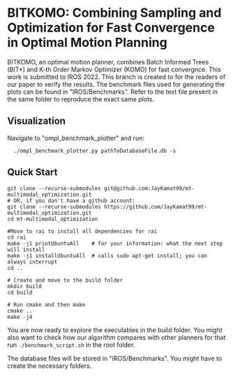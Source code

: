 # BITKOMO: Combining Sampling and Optimization for Fast Convergence in Optimal Motion Planning
BITKOMO, an optimal motion planner, combines Batch Informed Trees (BIT*) and K-th Order Markov Optimizer (KOMO) for fast convergnce. This work is submitted to IROS 2022.
This branch is created to for the readers of our paper to verify the results. 
The benchmark files used for generating the plots can be found in "IROS/Benchmarks". Refer to the text file present in the same folder to reproduce the exact same plots.

## Visualization
Navigate to "ompl_benchmark_plotter" and run:
```
  ./ompl_benchmark_plotter.py pathToDatabaseFile.db -s
```

## Quick Start

```
git clone --recurse-submodules git@github.com:JayKamat99/mt-multimodal_optimization.git
# OR, if you don't have a github account:
git clone --recurse-submodules https://github.com/JayKamat99/mt-multimodal_optimization.git
cd mt-multimodal_optimization

#Move to rai to install all dependencies for rai
cd rai
make -j1 printUbuntuAll    # for your information: what the next step will install
make -j1 installUbuntuAll  # calls sudo apt-get install; you can always interrupt
cd ..

# Create and move to the build folder
mkdir build
cd build

# Run cmake and then make
cmake .. 
make -j4
```

You are now ready to explore the execulables in the build folder. You might also want to check how our algorithm compares with other planners for that run `./benchmark_script.sh` in the root folder.

The database files will be stored in "IROS/Benchmarks". You might have to create the necessary folders.